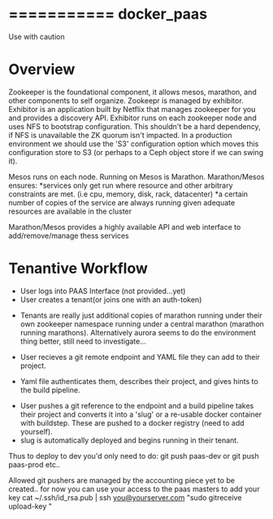 ===========
docker_paas
===========

Use with caution

Overview
========

Zookeeper is the foundational component, it allows mesos, marathon, and
other components to self organize.  Zookeepr is managed by exhibitor.
Exhibitor is an application built by Netflix that manages zookeeper for you and provides a discovery API.
Exhibitor runs on each zookeeper node and uses NFS to bootstrap
configuration.  This shouldn't be a hard
dependency, if NFS is unavailable the ZK quorum isn't impacted.   In
a production environment we should use the 'S3' configuration option which moves this
configuration store to S3 (or perhaps to a Ceph object store
if we can swing it).  

Mesos runs on each node.  Running on Mesos is Marathon.  Marathon/Mesos ensures:
*services only get run where resource and other arbitrary constraints
are met.  (i.e cpu, memory, disk, rack, datacenter)
*a certain number of copies of the service are always running given
adequate resources are available in the cluster

Marathon/Mesos provides a highly available API and web interface to
add/remove/manage thess services


Tenantive Workflow
==================
- User logs into PAAS Interface (not provided...yet)
- User creates a tenant(or joins one with an auth-token) 
* Tenants are really just additional copies of marathon running under
their own zookeeper namespace running under a central marathon (marathon
running marathons).  Alternatively aurora seems to do the environment
thing better, still need to investigate...

- User recieves a git remote endpoint and YAML file they can add to their project.
* Yaml file authenticates them, describes their project, and gives
hints to the build pipeline.
- User pushes a git reference to the endpoint and a build pipeline takes
their project and converts it into a 'slug' or a re-usable docker
container with buildstep.   These are pushed to a docker registry (need
to add yourself).
- slug is automatically deployed and begins running in their tenant.

Thus to deploy to dev you'd only need to do:
git push paas-dev
or
git push paas-prod
etc..

Allowed git pushers are managed by the accounting piece yet to be
created.. for now you can use your access to the paas masters to add
your key
 cat ~/.ssh/id_rsa.pub | ssh you@yourserver.com "sudo gitreceive
upload-key <username>"
